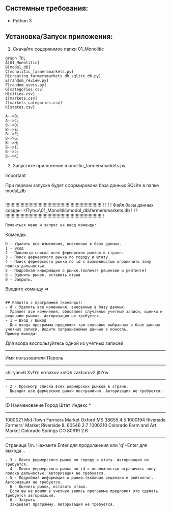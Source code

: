## Системные требования:  
- Python 3  

## Установка/Запуск приложения:  
1. Скачайте содержимое папки 01_Monolitic  
```mermaid
graph TD;
A[01_Monolitic]
B[modul_db]
C[monolitic_farmersmarkets.py]
D[creating_farmersmarkets_db_sqlite_db.py]
E[random_review.py]
F[random_users.py]
G[categories.csv]
H[cities.csv]
I[markets.csv]
J[markets_categories.csv]
K[states.csv]
	
A-->B;
A-->C;
B-->D;
B-->E;
B-->F;
B-->G;
B-->H;
B-->I;
B-->J;
B-->K;
```  
2. Запустите приложение monolitic_farmersmarkets.py.  
  > [!important]
  > При первом запуске будет сформирована база данных SQLite в папке modul_db  
  >```  
!!!!!!!!!!!!!!!!!!!!!!!!!!!!!!!!!!!!!!!!!!!!!!!!!!!!!!!!!!!!!!!!!!!!!!!!!!!!!
!                                                                           !
!  Файл базы данных создан: <Путь>\01_Monolitic\modul_db\farmersmarkets.db  !
!                                                                           !
!!!!!!!!!!!!!!!!!!!!!!!!!!!!!!!!!!!!!!!!!!!!!!!!!!!!!!!!!!!!!!!!!!!!!!!!!!!!!
```  
Появиться меню и запрос на ввод команды:  
```
Команды:

    D - Удалить все изменения, внесенные в базу данных.
    1 - Вход
    2 - Просмотр списка всех фермерских рынков в стране.
    3 - Поиск фермерского рынка по городу и штату.
    4 - Поиск фермерского рынка по id с возможностью ограничить зону поиска дальностью.
    5 - Подробная информация о рынке.(включая рецензии и рейтинги)
    6 - Оценить рынок, оставить отзыв
    0 - Закрыть.

Введите команду =>
```  

## Работта с программой (команды):  
- d - Удалить все изменения, внесенные в базу данных.  
  Удаляет все изменения, обновляет случайные учетные записи, оценки и рецензии рынков. Авторизация не требуется.  
- 1 – Вход / Выход  
  Для входа программа предложит три случайно выбранных в базе данных учетных записи. Ведите запрашиваемые данные в консоль.  
Пример вывода:  
```  
Для входа воспользуйтесь одной из учетных записей:
---------------- ------
Имя пользователя Пароль
---------------- ------
shiryaev6        Xv!Yn
ermakov          xnlQh
zakharov2        j&iYw
---------------- ------
```  
- 2 - Просмотр списка всех фермерских рынков в стране.  
  Выводит все фермерские рынки постранично. Авторизация не требуется.  
```  
------- ----------------------------------------------------------- ---------------- ---- ------ ---
ID      Наименование                                                Город            Штат Индекс *
------- ----------------------------------------------------------- ---------------- ---- ------ ---
1000021 Mid-Town Farmers Market                                     Oxford           MS   38655  4.5
1000194 Riverside Farmers' Market                                   Riverside        IL   60546  2.7
1000210 Colorado Farm and Art Market                                Colorado Springs CO   80919  2.6
------- ----------------------------------------------------------- ---------------- ---- ------ ---
Страница 1/n. Нажмите Enter для продолжения или 'q'+Enter для выхода...
```  
- 3 - Поиск фермерского рынка по городу и штату. Авторизация не требуется.  
- 4 - Поиск фермерского рынка по id с возможностью ограничить зону поиска дальностью. Авторизация не требуется.  
- 5 - Подробная информация о рынке.(включая рецензии и рейтинги). Авторизация не требуется.  
- 6 - Оценить рынок, оставить отзыв.  
  Если вы не вошли в учетную запись программа предложит это сделать. Требуется авторизация.
- 0 – Закрыть.  
  Закрывает программу. Авторизация не требуется.  